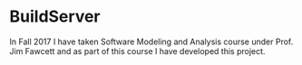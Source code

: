 # BuildServer
In Fall 2017 I have taken Software Modeling and Analysis course under Prof. Jim Fawcett and as part of this course I have developed this project.


